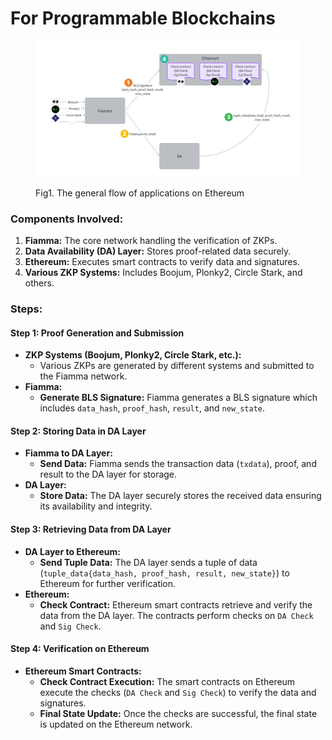 # For Programmable Blockchains

<figure><img src="../../../../.gitbook/assets/image (1).png" alt=""><figcaption><p>Fig1. The general flow of applications on Ethereum</p></figcaption></figure>

### Components Involved:

1. **Fiamma:** The core network handling the verification of ZKPs.
2. **Data Availability (DA) Layer:** Stores proof-related data securely.
3. **Ethereum:** Executes smart contracts to verify data and signatures.
4. **Various ZKP Systems:** Includes Boojum, Plonky2, Circle Stark, and others.

### Steps:

#### Step 1: Proof Generation and Submission

* **ZKP Systems (Boojum, Plonky2, Circle Stark, etc.):**
  * Various ZKPs are generated by different systems and submitted to the Fiamma network.
* **Fiamma:**
  * **Generate BLS Signature:** Fiamma generates a BLS signature which includes `data_hash`, `proof_hash`, `result`, and `new_state`.

#### Step 2: Storing Data in DA Layer

* **Fiamma to DA Layer:**
  * **Send Data:** Fiamma sends the transaction data (`txdata`), proof, and result to the DA layer for storage.
* **DA Layer:**
  * **Store Data:** The DA layer securely stores the received data ensuring its availability and integrity.

#### Step 3: Retrieving Data from DA Layer

* **DA Layer to Ethereum:**
  * **Send Tuple Data:** The DA layer sends a tuple of data (`tuple_data{data_hash, proof_hash, result, new_state}`) to Ethereum for further verification.
* **Ethereum:**
  * **Check Contract:** Ethereum smart contracts retrieve and verify the data from the DA layer. The contracts perform checks on `DA Check` and `Sig Check`.

#### Step 4: Verification on Ethereum

* **Ethereum Smart Contracts:**
  * **Check Contract Execution:** The smart contracts on Ethereum execute the checks (`DA Check` and `Sig Check`) to verify the data and signatures.
  * **Final State Update:** Once the checks are successful, the final state is updated on the Ethereum network.
